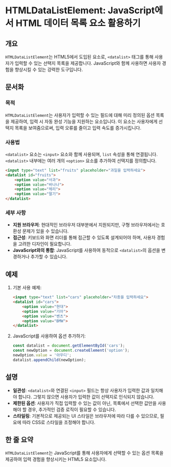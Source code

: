 <!--
Meta Description: # HTMLDataListElement: JavaScript에서 HTML 데이터 목록 요소 활용하기 ## 개요 `HTMLDataListElement`는 HTML5에서 도입된 요소로, `<datalist>` 태그를 통해 사용자가 입력할 수 있는 선택지 목록을 제공합니다....
Meta Keywords: datalist, option, value, 사용자가, htmldatalistelement
-->

# HTMLDataListElement: JavaScript에서 HTML 데이터 목록 요소 활용하기

## 개요
`HTMLDataListElement`는 HTML5에서 도입된 요소로, `<datalist>` 태그를 통해 사용자가 입력할 수 있는 선택지 목록을 제공합니다. JavaScript와 함께 사용하면 사용자 경험을 향상시킬 수 있는 강력한 도구입니다.

## 문서화
### 목적
`HTMLDataListElement`는 사용자가 입력할 수 있는 필드에 대해 미리 정의된 옵션 목록을 제공하여, 입력 시 자동 완성 기능을 지원하는 요소입니다. 이 요소는 사용자에게 선택지 목록을 보여줌으로써, 입력 오류를 줄이고 입력 속도를 증가시킵니다.

### 사용법
`<datalist>` 요소는 `<input>` 요소와 함께 사용되며, `list` 속성을 통해 연결됩니다. `<datalist>` 내부에는 여러 개의 `<option>` 요소를 추가하여 선택지를 정의합니다.

```html
<input type="text" list="fruits" placeholder="과일을 입력하세요">
<datalist id="fruits">
    <option value="사과">
    <option value="바나나">
    <option value="체리">
    <option value="딸기">
</datalist>
```

### 세부 사항
- **지원 브라우저**: 현대적인 브라우저 대부분에서 지원되지만, 구형 브라우저에서는 호환성 문제가 있을 수 있습니다.
- **접근성**: 키보드와 화면 리더를 통해 접근할 수 있도록 설계되어야 하며, 사용자 경험을 고려한 디자인이 필요합니다.
- **JavaScript와의 통합**: JavaScript를 사용하여 동적으로 `<datalist>`의 옵션을 변경하거나 추가할 수 있습니다.

## 예제
1. 기본 사용 예제:
   ```html
   <input type="text" list="cars" placeholder="차종을 입력하세요">
   <datalist id="cars">
       <option value="현대">
       <option value="기아">
       <option value="벤츠">
       <option value="BMW">
   </datalist>
   ```

2. JavaScript를 사용하여 옵션 추가하기:
   ```javascript
   const datalist = document.getElementById('cars');
   const newOption = document.createElement('option');
   newOption.value = '아우디';
   datalist.appendChild(newOption);
   ```

## 설명
- **일관성**: `<datalist>`와 연결된 `<input>` 필드는 항상 사용자가 입력한 값과 일치해야 합니다. 그렇지 않으면 사용자가 입력한 값이 선택지로 인식되지 않습니다.
- **제한된 옵션**: 사용자가 직접 입력할 수 있는 값이 아닌, 목록에서 선택한 값만을 사용해야 할 경우, 추가적인 검증 로직이 필요할 수 있습니다.
- **스타일링**: 기본적으로 제공되는 UI 스타일은 브라우저에 따라 다를 수 있으므로, 필요에 따라 CSS로 스타일을 조정해야 합니다.

## 한 줄 요약
`HTMLDataListElement`는 JavaScript를 통해 사용자에게 선택할 수 있는 옵션 목록을 제공하여 입력 경험을 향상시키는 HTML5 요소입니다.
